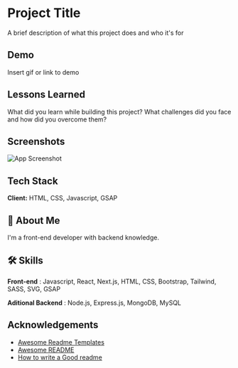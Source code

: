 # Project Title

A brief description of what this project does and who it's for

## Demo

Insert gif or link to demo

## Lessons Learned

What did you learn while building this project? What challenges did you face and how did you overcome them?

## Screenshots

![App Screenshot](https://via.placeholder.com/468x300?text=App+Screenshot+Here)

## Tech Stack

**Client:** HTML, CSS, Javascript, GSAP

## 🚀 About Me

I'm a front-end developer with backend knowledge.

## 🛠 Skills

**Front-end** : Javascript, React, Next.js, HTML, CSS, Bootstrap, Tailwind, SASS, SVG, GSAP

**Aditional Backend** : Node.js, Express.js, MongoDB, MySQL

## Acknowledgements

-   [Awesome Readme Templates](https://awesomeopensource.com/project/elangosundar/awesome-README-templates)
-   [Awesome README](https://github.com/matiassingers/awesome-readme)
-   [How to write a Good readme](https://bulldogjob.com/news/449-how-to-write-a-good-readme-for-your-github-project)

